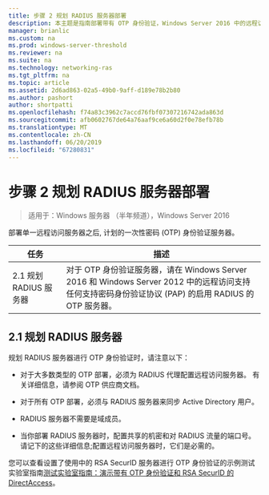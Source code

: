 ```yaml
---
title: 步骤 2 规划 RADIUS 服务器部署
description: 本主题是指南部署带有 OTP 身份验证，Windows Server 2016 中的远程访问的一部分。
manager: brianlic
ms.custom: na
ms.prod: windows-server-threshold
ms.reviewer: na
ms.suite: na
ms.technology: networking-ras
ms.tgt_pltfrm: na
ms.topic: article
ms.assetid: 2d6ad863-02a5-49b0-9aff-d189e78b2b80
ms.author: pashort
author: shortpatti
ms.openlocfilehash: f74a83c3962c7accd76fbf07307216742ada863d
ms.sourcegitcommit: afb0602767de64a76aaf9ce6a60d2f0e78efb78b
ms.translationtype: MT
ms.contentlocale: zh-CN
ms.lasthandoff: 06/20/2019
ms.locfileid: "67280831"
---
```

# <a name="step-2-plan-the-radius-server-deployment"></a>步骤 2 规划 RADIUS 服务器部署

>适用于：Windows 服务器 （半年频道），Windows Server 2016

部署单一远程访问服务器之后, 计划的一次性密码 (OTP) 身份验证服务器。  
  
|任务|描述|  
|----|--------|  
|2.1 规划 RADIUS 服务器|对于 OTP 身份验证服务器，请在 Windows Server 2016 和 Windows Server 2012 中的远程访问支持任何支持密码身份验证协议 (PAP) 的启用 RADIUS 的 OTP 服务器。|  
  
## <a name="BKMK_1.1"></a>2.1 规划 RADIUS 服务器  
规划 RADIUS 服务器进行 OTP 身份验证时，请注意以下：  
  
-   对于大多数类型的 OTP 部署，必须为 RADIUS 代理配置远程访问服务器。 有关详细信息，请参阅 OTP 供应商文档。  
  
-   对于所有 OTP 部署，必须与 RADIUS 服务器来同步 Active Directory 用户。  
  
-   RADIUS 服务器不需要是域成员。  
  
-   当你部署 RADIUS 服务器时，配置共享的机密和对 RADIUS 流量的端口号。 请记下的这些详细信息;配置远程访问服务器时，它们是必需的。  
  
您可以查看设置了使用中的 RSA SecurID 服务器进行 OTP 身份验证的示例测试实验室指南[测试实验室指南：演示带有 OTP 身份验证和 RSA SecurID 的 DirectAccess](https://technet.microsoft.com/windows-server-docs/networking/remote-access/directaccess/tlg-otp-securid/test-lab-guide-demonstrate-directaccess-with-otp-authentication-and-rsa-securid)。  
  
  
  


